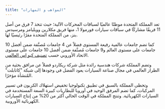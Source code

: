 ```yaml
---
title: "المواهب و المهارات"
---
```


تعد المملكة المتحدة موطنًا عالميًا لسباقات المحركات الآلية؛ حيث تتخذ 7 فرق من أصل 11 فريقًا مشاركًا في سباقات سيارات فورمولا 1، منها فريق مكلارين وويليامز ومرسيدس بنز، من المملكة المتحدة مقرًا رئيسيًا لها.

كما تضم جامعات عالمية رفيعة المستوى فضلاً عن 4 جامعات مُصنَّفة ضمن أفضل 10 جامعات على مستوى العالم و9 جامعات مُصنَّفة ضمن أفضل 10 جامعات على مستوى الاتحاد الأوروبي حسب [تصنيف كيو إس العالمي](http://www.topuniversities.com/university-rankings).

وتضم المملكة شركات هندسية رائدة مثل شركة ريكاردو فضلاً عن مرافق بحثية من الطراز العالمي في مجال صناعة السيارات يعود الفضل في وجودها إلى شبكة "كاتابلت" المُنشأة مؤخرًا.

وتحظى المملكة بالسبق في تطبيق تكنولوجيا تخفيض استهلاك الكربون في تسيير المركبات، كما تضم المرفق الوحيد في أوروبا للبطاريات كبيرة السعة المستخدمة في السيارات الكهربائية. وتنتج المملكة في الوقت الحالي أكثر من 20% من إنتاج السيارات الكهربائية الأوروبية.

